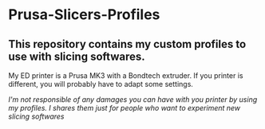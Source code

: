 # Prusa-Slicers-Profiles


## This repository contains my custom profiles to use with slicing softwares.

My ED printer is a Prusa MK3 with a Bondtech extruder.  If you printer is different, you will probably have to adapt some settings.

_I'm not responsible of any damages you can have with you printer by using my profiles.  I shares them just for people who want to experiment new slicing softwares_
